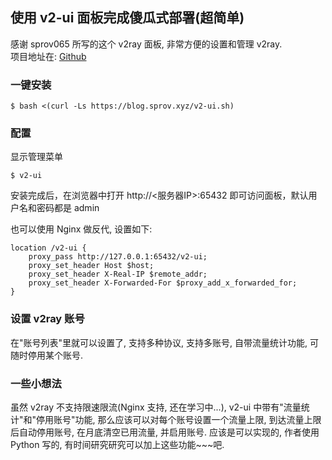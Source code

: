 ## 使用 v2-ui 面板完成傻瓜式部署(超简单)

感谢 sprov065 所写的这个 v2ray 面板, 非常方便的设置和管理 v2ray.<br>
项目地址在: <a href="https://github.com/sprov065/v2-ui">Github</a>

### 一键安装
```
$ bash <(curl -Ls https://blog.sprov.xyz/v2-ui.sh)
```

### 配置
显示管理菜单
```
$ v2-ui 
```
安装完成后，在浏览器中打开 http://<服务器IP>:65432 即可访问面板，默认用户名和密码都是 admin

也可以使用 Nginx 做反代, 设置如下:
```
location /v2-ui {
    proxy_pass http://127.0.0.1:65432/v2-ui;
    proxy_set_header Host $host;
    proxy_set_header X-Real-IP $remote_addr;
    proxy_set_header X-Forwarded-For $proxy_add_x_forwarded_for;
}
```

### 设置 v2ray 账号
在"账号列表"里就可以设置了, 支持多种协议, 支持多账号, 自带流量统计功能, 可随时停用某个账号.

### 一些小想法
虽然 v2ray 不支持限速限流(Nginx 支持, 还在学习中...), v2-ui 中带有"流量统计"和"停用账号"功能, 那么应该可以对每个账号设置一个流量上限, 到达流量上限后自动停用账号, 在月底清空已用流量, 并启用账号. 应该是可以实现的, 作者使用 Python 写的, 有时间研究研究可以加上这些功能~~~吧.  
